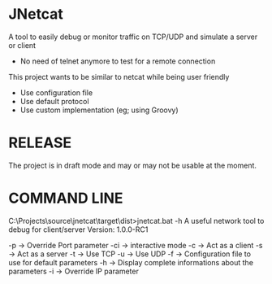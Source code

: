 # JNetcat

A tool to easily debug or monitor traffic on TCP/UDP and simulate a server or client
  * No need of telnet anymore to test for a remote connection

This project wants to be similar to netcat while being user friendly
  * Use configuration file
  * Use default protocol
  * Use custom implementation (eg; using Groovy)
 

# RELEASE

The project is in draft mode and may or may not be usable at the moment.


# COMMAND LINE

C:\Projects\source\jnetcat\target\dist>jnetcat.bat -h
A useful network tool to debug for client/server
        Version: 1.0.0-RC1

   -p -> Override Port parameter
  -ci -> interactive mode
   -c -> Act as a client
   -s -> Act as a server
   -t -> Use TCP
   -u -> Use UDP
   -f -> Configuration file to use for default parameters
   -h -> Display complete informations about the parameters
   -i -> Override IP parameter
